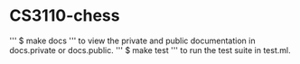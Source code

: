 # CS3110-chess

''' $ make docs ''' to view the private and public documentation in docs.private or docs.public. 
''' $ make test ''' to run the test suite in test.ml.
